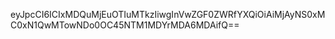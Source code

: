 eyJpcCI6ICIxMDQuMjEuOTIuMTkzIiwgInVwZGF0ZWRfYXQiOiAiMjAyNS0xMC0xN1QwMTowNDo0OC45NTM1MDYrMDA6MDAifQ==